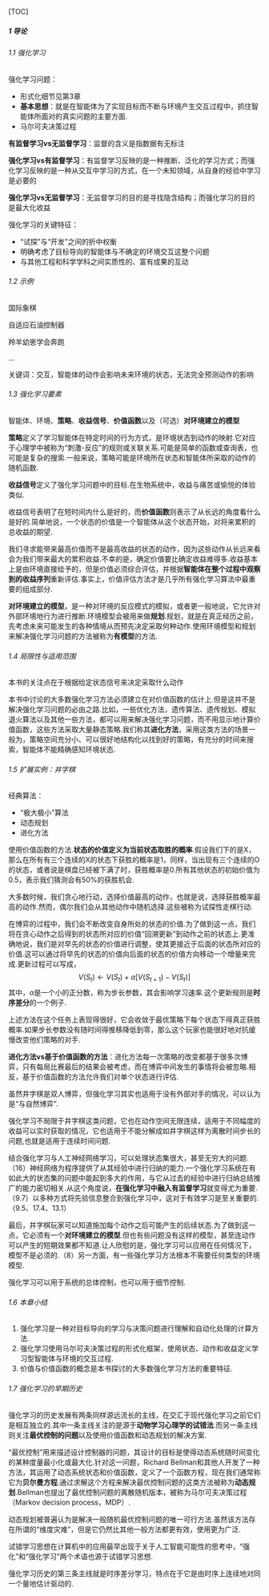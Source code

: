 [TOC]

##### 1 导论

###### 1.1 强化学习

强化学习问题：

- 形式化细节见第3章
- **基本思想**：就是在智能体为了实现目标而不断与环境产生交互过程中，抓住智能体所面对的真实问题的主要方面.
- 马尔可夫决策过程

**有监督学习vs无监督学习**：监督的含义是指数据有无标注

**强化学习vs有监督学习**：有监督学习反映的是一种推断、泛化的学习方式；而强化学习反映的是一种从交互中学习的方式，在一个未知领域，从自身的经验中学习是必要的

**强化学习vs无监督学习**：无监督学习的目的是寻找隐含结构；而强化学习的目的是最大化收益

强化学习的关键特征：

- “试探”与“开发”之间的折中权衡
- 明确考虑了目标导向的智能体与不确定的环境交互这整个问题
- 与其他工程和科学学科之间实质性的、富有成果的互动

###### 1.2 示例

国际象棋

自适应石油控制器

羚羊幼崽学会奔跑

...

关键词：交互，智能体的动作会影响未来环境的状态，无法完全预测动作的影响

###### 1.3 强化学习要素

智能体、环境、**策略**、**收益信号**、**价值函数**以及（可选）**对环境建立的模型**

**策略**定义了学习智能体在特定时间的行为方式，是环境状态到动作的映射.它对应于心理学中被称为“刺激-反应”的规则或关联关系.可能是简单的函数或查询表，也可能是复杂的搜索.一般来说，策略可能是环境所在状态和智能体所采取的动作的随机函数.

**收益信号**定义了强化学习问题中的目标.在生物系统中，收益与痛苦或愉悦的体验类似.

收益信号表明了在短时间内什么是好的，而**价值函数**则表示了从长远的角度看什么是好的.简单地说，一个状态的价值是一个智能体从这个状态开始，对将来累积的总收益的期望.

我们寻求能带来最高价值而不是最高收益的状态的动作，因为这些动作从长远来看会为我们带来最大的累积收益.不幸的是，确定价值要比确定收益难得多.收益基本上是由环境直接给予的，但是价值必须综合评估，并根据**智能体在整个过程中观察到的收益序列**重新评估.事实上，价值评估方法才是几乎所有强化学习算法中最重要的组成部分.

**对环境建立的模型**，是一种对环境的反应模式的模拟，或者更一般地说，它允许对外部环境地行为进行推断.环境模型会被用来做**规划**.规划，就是在真正经历之前，先考虑未来可能发生的各种情境从而预先决定采取何种动作.使用环境模型和规划来解决强化学习问题的方法被称为**有模型**的方法.

###### 1.4 局限性与适用范围

本书的关注点在于根据给定状态信号来决定采取什么动作

本书中讨论的大多数强化学习方法必须建立在对价值函数的估计上.但是这并不是解决强化学习问题的必由之路.比如，一些优化方法，遗传算法、遗传规划、模拟退火算法以及其他一些方法，都可以用来解决强化学习问题，而不用显示地计算价值函数，这些方法采取大量静态策略.我们称其**进化方法**，采用这类方法的场景一般为，策略空间充分小、可以很好地结构化以找到好的策略，有充分的时间来搜索，智能体不能精确感知环境状态.

###### 1.5 扩展实例：井字棋

经典算法：

- “极大极小”算法
- 动态规划
- 进化方法

使用价值函数的方法.**状态的价值定义为当前状态取胜的概率**.假设我们下的是X，那么在所有有三个连续的X的状态下获胜的概率是1，同样，当出现有三个连续的O的状态，或者说是棋盘已经被下满了时，获胜概率是0.所有其他状态的初始价值为0.5，表示我们猜测会有50%的获胜机会.

大多数时候，我们贪心地行动，选择价值最高的动作，也就是说，选择获胜概率最高的动作.然而，偶尔我们会从其他动作中随机选择.这些被称为试探性走棋行动.

在博弈的过程中，我们会不断改变自身所处的状态的价值.为了做到这一点，我们将在贪心动作之后得到的状态所对应的价值“回溯更新”到动作之前的状态上.更准确地说，我们是对早先的状态的价值进行调整，使其更接近于后面的状态所对应的价值.这可以通过将早先的状态的价值向后面的状态的价值方向移动一个增量来完成.更新过程可以写成，
$$
V(S_t)\gets V(S_t)+\alpha [V(S_{t+1})-V(S_t)]
$$
其中，$\alpha$是一个小的正分数，称为步长参数，其会影响学习速率.这个更新规则是**时序差分**的一个例子.

上述方法在这个任务上表现得很好，它会收敛于最优策略下每个状态下得真正获胜概率.如果步长参数没有随时间得推移降低到零，那么这个玩家也能很好地对抗缓慢改变他们策略的对手.

**进化方法vs基于价值函数的方法**：进化方法每一次策略的改变都基于很多次博弈，只有每局比赛最后的结果会被考虑，而在博弈中间发生的事情将会被忽略.相反，基于价值函数的方法允许我们对单个状态进行评估.

虽然井字棋是双人博弈，但强化学习其实也适用于没有外部对手的情况，可以认为是“与自然博弈”.

强化学习不局限于井字棋这类问题，它也在动作空间无限连续，适用于不同幅度的收益可以实时获取的情况，它也适用于不能分解成如井字棋这样为离散时间步长的问题,也就是适用于连续时间问题.

结合强化学习与人工神经网络学习，可以处理状态集很大，甚至无穷大的问题.（16）神经网络为程序提供了从其经验中进行归纳的能力.一个强化学习系统在有如此大的状态集的问题中能起到多大的作用，与它从过去的经验中进行归纳总结推广的能力密切相关.从这个角度说，**在强化学习中融入有监督学习**就变得尤为重要.（9.7）以多种方式将先验信息整合到强化学习中，这对于有效学习是至关重要的.（9.5、17.4、13.1）

最后，井字棋玩家可以知道施加每个动作之后可能产生的后续状态.为了做到这一点，它必须有一个**对环境建立的模型**.但也有些问题没有这样的模型，甚至连动作可以产生的短期效果都不知道.让人欣慰的是，强化学习可以应用在任何情况下，模型不是必须的.（8）另一方面，有一些强化学习方法根本不需要任何类型的环境模型.

强化学习可以用于系统的总体控制，也可以用于细节控制.

###### 1.6 本章小结

1. 强化学习是一种对目标导向的学习与决策问题进行理解和自动化处理的计算方法.
2. 强化学习使用马尔可夫决策过程的形式化框架，使用状态、动作和收益定义学习型智能体与环境的交互过程.
3. 价值与价值函数的概念是本书探讨的大多数强化学习方法的重要特征.

###### 1.7 强化学习的早期历史

强化学习的历史发展有两条同样源远流长的主线，在交汇于现代强化学习之前它们是相互独立的.其中一条主线关注的是源于**动物学习心理学的试错法**.而另一条主线则关注**最优控制的问题**以及使用价值函数和动态规划的解决方案.

“最优控制”用来描述设计控制器的问题，其设计的目标是使得动态系统随时间变化的某种度量最小化或最大化.针对这一问题，Richard Bellman和其他人开发了一种方法，其运用了动态系统状态和价值函数，定义了一个函数方程，现在我们通常称它为**贝尔曼方程**.通过求解这个方程来解决最优控制问题的这类方法被称为**动态规划**.Bellman也提出了最优控制问题的离散随机版本，被称为马尔可夫决策过程（Markov decision process，MDP）.

动态规划被普遍认为是解决一般随机最优控制问题的唯一可行方法.虽然该方法存在所谓的“维度灾难”，但是它仍然比其他一般方法都更有效，使用更为广泛.

试错学习思想在计算机中的应用最早出现于关于人工智能可能性的思考中，“强化”和“强化学习”两个术语也源于试错学习思想.

强化学习历史的第三条主线就是时序差分学习，特点在于它是由时序上连续地对同一个量地估计驱动的.
